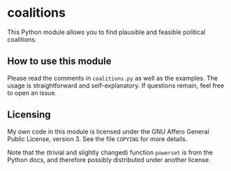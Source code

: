# coalitions

This Python module allows you to find plausible and feasible political coalitions.

## How to use this module

Please read the comments in `coalitions.py` as well as the examples. The usage is straightforward and self-explanatory. If questions remain, feel free to open an issue.

## Licensing

My own code in this module is licensed under the GNU Affero General Public License, version 3. See the file `COPYING` for more details.

Note that the (trivial and slightly changed) function `powerset` is from the Python docs, and therefore possibly distributed under another license.
